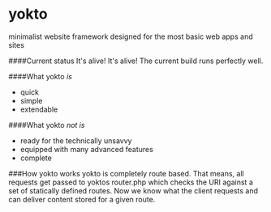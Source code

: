 # yokto
minimalist website framework designed for the most basic web apps and sites

####Current status
It's alive! It's alive! The current build runs perfectly well.


####What yokto *is*
- quick
- simple
- extendable



####What yokto *not is*
- ready for the technically unsavvy
- equipped with many advanced features
- complete


###How yokto works
yokto is completely route based. That means, all requests get passed to yoktos router.php which checks the URI against a set of statically defined routes. Now we know what the client requests and can deliver content stored for a given route.
